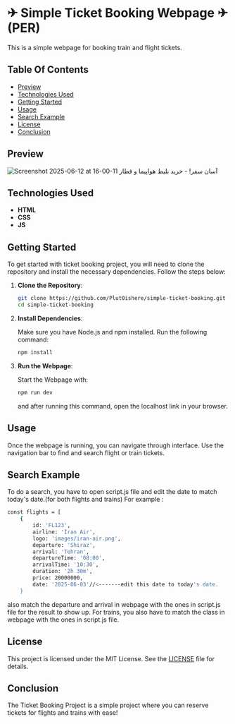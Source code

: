 # ✈ Simple Ticket Booking Webpage ✈ (PER)
This is a simple webpage for booking train and flight tickets.

## Table Of Contents

- [Preview](#preview)
- [Technologies Used](#technologies-used)
- [Getting Started](#getting-started)
- [Usage](#usage)
- [Search Example](#search-example)
- [License](#license)
- [Conclusion](#conclusion)

## Preview
![Screenshot 2025-06-12 at 16-00-11 آسان سفر! - خرید بلیط هواپیما و قطار](https://github.com/user-attachments/assets/dafaaf5f-5083-4318-8110-cfd4a5da7d7a)

## Technologies Used
- **HTML**
- **CSS**
- **JS**

## Getting Started
To get started with ticket booking project, you will need to clone the repository and install the necessary dependencies. Follow the steps below:

1. **Clone the Repository**:

   ```bash
   git clone https://github.com/Plut0ishere/simple-ticket-booking.git
   cd simple-ticket-booking
   ```
3. **Install Dependencies**:

   Make sure you have Node.js and npm installed. Run the following command:
   ```bash
   npm install
   ```
4. **Run the Webpage**:

   Start the Webpage with:
   ```bash
   npm run dev
   ```
   and after running this command, open the localhost link in your browser.

## Usage 
Once the webpage is running, you can navigate through interface. Use the navigation bar to find and search flight or train tickets.

## Search Example
To do a search, you have to open script.js file and edit the date to match today's date.(for both flights and trains)
For example :

```bash
const flights = [
    {
        id: 'FL123',
        airline: 'Iran Air',
        logo: 'images/iran-air.png',
        departure: 'Shiraz',
        arrival: 'Tehran',
        departureTime: '08:00',
        arrivalTime: '10:30',
        duration: '2h 30m',
        price: 20000000,
        date: '2025-06-03'//<-------edit this date to today's date.
    }
```
also match the departure and arrival in webpage with the ones in script.js file for the result to show up. For trains, you also have to match the class in webpage with the ones in script.js file.

## License

This project is licensed under the MIT License. See the [LICENSE](LICENSE) file for details.

## Conclusion

The Ticket Booking Project is a simple project where you can reserve tickets for flights and trains with ease!
